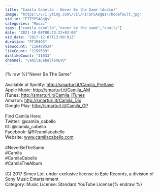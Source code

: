 ```yaml
---
title: "Camila Cabello - Never Be the Same (Audio)"
image: "https:\/\/i.ytimg.com\/vi\/FITSPSA8gQs\/hqdefault.jpg"
vid_id: "FITSPSA8gQs"
categories: "Music"
tags: ["camila cabello","never be the same","camila"]
date: "2021-10-08T00:23:22+03:00"
vid_date: "2017-12-07T13:00:01Z"
duration: "PT3M49S"
viewcount: "116489524"
likeCount: "1159539"
dislikeCount: "31033"
channel: "CamilaCabelloVEVO"
---
```

{% raw %}&quot;Never Be The Same&quot; <br /> <br />Available at Spotify: <a rel="nofollow" target="blank" href="http://smarturl.it/Camila_PreSave">http://smarturl.it/Camila_PreSave</a><br />Apple Music: <a rel="nofollow" target="blank" href="http://smarturl.it/Camila_AM">http://smarturl.it/Camila_AM</a><br />iTunes: <a rel="nofollow" target="blank" href="http://smarturl.it/Camila_iTunes">http://smarturl.it/Camila_iTunes</a><br />Amazon: <a rel="nofollow" target="blank" href="http://smarturl.it/Camila_Dig">http://smarturl.it/Camila_Dig</a><br />Google Play: <a rel="nofollow" target="blank" href="http://smarturl.it/Camila_GP">http://smarturl.it/Camila_GP</a><br /> <br />Find Camila Here: <br />Twitter: @camila_cabello<br />IG: @camila_cabello <br />Facebook: @97camilacabello <br />Website: www.camilacabello.com <br /> <br />#NeverBeTheSame<br />#Camila<br />#CamilaCabello <br />#CamilaTheAlbum <br /> <br />(C) 2017 Simco Ltd. under exclusive license to Epic Records, a division of Sony Music Entertainment <br />Category: Music License: Standard YouTube License{% endraw %}
